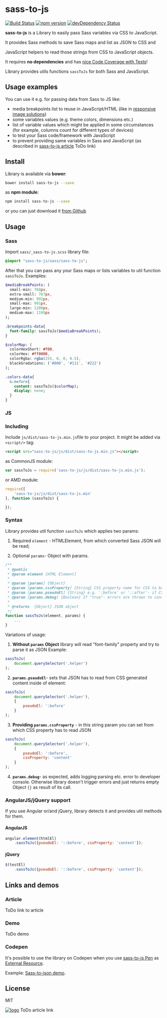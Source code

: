 # sass-to-js

[![Build Status](https://travis-ci.org/malyw/sass-to-js.svg?branch=master)](https://travis-ci.org/malyw/sass-to-js)
[![npm version](https://badge.fury.io/js/sass-to-js.svg)](http://badge.fury.io/js/sass-to-js)
[![devDependency Status](https://david-dm.org/malyw/sass-to-js/dev-status.png)](https://david-dm.org/malyw/sass-to-js/dev-status.png)

**sass-to-js** is a Library to easily pass Sass variables via CSS to JavaScript.

It provides Sass methods to save Sass maps and list as JSON to CSS and

JavaScript helpers to read those strings from CSS to JavaScript objects.

It requires **no dependencies** and has [nice Code Coverage with Tests](https://github.com/malyw/sass-to-js/tree/master/test/jasmine/specs)!

Library provides utils functions `sassToJs` for both Sass and JavaScript.

## Usage examples

You can use it e.g. for passing data from Sass to JS like:

* media breakpoints list to reuse in JavaScript/HTML (like in [responsive image solutions](https://css-tricks.com/making-sass-talk-to-javascript-with-json/))
* some variables values (e.g. theme colors, dimensions etc.)
* list of variable values which might be applied in some circumstances (for example, columns count for different types of devices)
* to test your Sass code/framework with JavaScript
* to prevent providing same variables in Sass and JavaScript (as described in [sass-to-js article](http://blog.gospodarets.com/) ToDo link)

## Install

Library is available via **bower**:

```bash
bower install sass-to-js --save
```

as  **npm module**:

```bash
npm install sass-to-js --save
```

or you can just download it [from Github](https://github.com/malyw/sass-to-js)

## Usage

### Sass

Import `sass/_sass-to-js.scss` library file:

```sass
@import "sass-to-js/sass/sass-to-js";
```

After that you can pass any your Sass maps or lists variables to util function `sassToJs`. Examples:

```sass
$mediaBreakPoints: (
  small-min: 768px,
  extra-small: 767px,
  medium-min: 992px,
  small-max: 991px,
  large-min: 1200px,
  medium-max: 1199px
);

.breakpoints-data{
  font-family: sassToJs($mediaBreakPoints);
}

$colorMap: (
  colorHexShort: #f00,
  colorHex: #ff0000,
  colorRgba: rgba(255, 0, 0, 0.5),
  blackGradations: ('#000', '#111', '#222')
);

.colors-data{
  &:before{
    content: sassToJs($colorMap);
    display: none;
  }
}
```

### JS

### Including

Include `js/dist/sass-to-js.min.js`file to your project.
It might be added via `<script/>` tag:

```html
<script src="sass-to-js/js/dist/sass-to-js.min.js"></script>
```

as CommonJS module:

```js
var sassToJs = require('sass-to-js/js/dist/sass-to-js.min.js');
```

or AMD module:

```js
require([
    'sass-to-js/js/dist/sass-to-js.min'
], function (sassToJs) {

});
```

### Syntax

Library provides util function `sassToJs` which applies two params:

1) Required `element` - HTMLElement, from which converted Sass JSON will be read;

2) Optional `params`- Object with params.

```js
/**
 * @public
 * @param element [HTML Element]
 *
 * @param [params] {Object}
 * @param [params.cssProperty] {String} CSS property name for CSS to be taken form. 'font-family' is set if not provided.
 * @param [params.pseudoEl] {String} e.g. ':before' or '::after'- if CSS need to be taken from CSS generated element
 * @param [params.debug] {Boolean} If "true"- errors are thrown to console to simplify debug
 *
 * @returns  {Object} JSON object
 */
function sassToJs(element, params) {
    ...
}
```

Variations of usage:

1. **Without `params` Object** library will read "font-family" property and try to parse it as JSON
Example:

```js
sassToJs(
    document.querySelector('.helper')
);
```

2. **`params.pseudoEl`**- sets that JSON has to read from CSS generated content inside of element:

```js
sassToJs(
    document.querySelector('.helper'),
    {
        pseudoEl: ':before'
    }
);
```

3. **Providing `params.cssProperty`** - in this string param you can set from which CSS property has to read JSON

```js
sassToJs(
    document.querySelector('.helper'),
    {
        pseudoEl: ':before',
        cssProperty: 'content'
    }
);
```

4. **`params.debug`**- as expected, adds logging parsing etc. error to developer console.
Otherwise library doesn't trigger errors and just returns empty Object `{}` as result of its call.

### AngularJS/jQuery support

If you use Angular or/and jQuery, library detects it and provides util methods for them.

#### AngularJS

```js
angular.element(htmlEl)
    .sassToJs({pseudoEl: '::before', cssProperty: 'content'});
```

#### jQuery

```js
$(testEl)
    .sassToJs({pseudoEl: '::before', cssProperty: 'content'});
```

## Links and demos

### Article
ToDo link to article

### Demo
ToDo demo

### Codepen

It's possible to use the library on Codepen when you use [sass-to-js Pen](http://codepen.io/malyw/pen/zGxodr)
as [External Resource](http://blog.codepen.io/2013/05/28/new-feature-use-pens-as-external-resources/).

Example: [Sass-to-json demo](http://codepen.io/malyw/pen/zGxodr).

## License

MIT

[![logo](http://imgh.us/sass-to-js_1.svg)](http://blog.gospodarets.com/) ToDo article link
